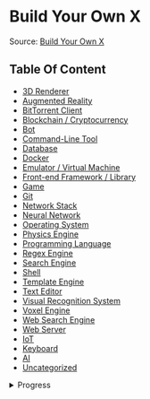 ﻿# Build Your Own X

Source: [Build Your Own X](https://build-your-own-x.vercel.app/)

## Table Of Content
- [3D Renderer](./3d-renderer/)
- [Augmented Reality](./augmented-reality/)
- [BitTorrent Client](./bittorrent-client/)
- [Blockchain / Cryptocurrency](./blockchain-cryptocurrency/)
- [Bot](./bot/)
- [Command-Line Tool](./command-line-tool/)
- [Database](./database/)
- [Docker](./docker/)
- [Emulator / Virtual Machine](./emulator-virtual-machine/)
- [Front-end Framework / Library](./front-end-framework-library/)
- [Game](./game/)
- [Git](./git/)
- [Network Stack](./network-stack/)
- [Neural Network](./neural-network/)
- [Operating System](./operating-system/)
- [Physics Engine](./physics-engine/)
- [Programming Language](./programming-language/)
- [Regex Engine](./regex-engine/)
- [Search Engine](./search-engine/)
- [Shell](./shell/)
- [Template Engine](./template-engine/)
- [Text Editor](./text-editor/)
- [Visual Recognition System](./visual-recognition-system/)
- [Voxel Engine](./voxel-engine/)
- [Web Search Engine](./web-search-engine/)
- [Web Server](./web-server/)
- [IoT](./iot/)
- [Keyboard](./keyboard/)
- [AI](./ai/)
- [Uncategorized](./uncategorized/)

<details>
<summary>Progress</summary>

- [ ] [3D Renderer](./3d-renderer/)
- [ ] [Augmented Reality](./augmented-reality/)
- [ ] [BitTorrent Client](./bittorrent-client/)
- [ ] [Blockchain / Cryptocurrency](./blockchain-cryptocurrency/)
- [ ] [Bot](./bot/)
- [ ] [Command-Line Tool](./command-line-tool/)
- [ ] [Database](./database/)
- [ ] [Docker](./docker/)
- [ ] [Emulator / Virtual Machine](./emulator-virtual-machine/)
- [ ] [Front-end Framework / Library](./front-end-framework-library/)
- [ ] [Game](./game/)
- [ ] [Git](./git/)
- [ ] [Network Stack](./network-stack/)
- [ ] [Neural Network](./neural-network/)
- [ ] [Operating System](./operating-system/)
- [ ] [Physics Engine](./physics-engine/)
- [ ] [Programming Language](./programming-language/)
- [ ] [Regex Engine](./regex-engine/)
- [ ] [Search Engine](./search-engine/)
- [ ] [Shell](./shell/)
- [ ] [Template Engine](./template-engine/)
- [ ] [Text Editor](./text-editor/)
- [ ] [Visual Recognition System](./visual-recognition-system/)
- [ ] [Voxel Engine](./voxel-engine/)
- [ ] [Web Search Engine](./web-search-engine/)
- [ ] [Web Server](./web-server/)
- [ ] [IoT](./iot/)
- [ ] [Keyboard](./keyboard/)
- [ ] [AI](./ai/)
- [ ] [Uncategorized](./uncategorized/)

</details>
